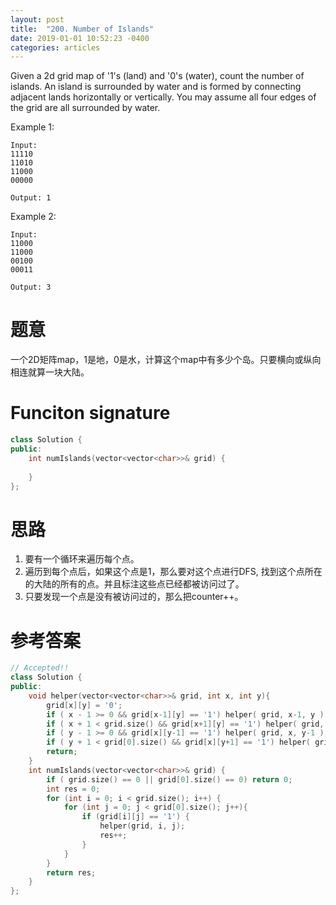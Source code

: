```yaml
---
layout: post
title:  "200. Number of Islands"
date: 2019-01-01 10:52:23 -0400
categories: articles
---
```

Given a 2d grid map of '1's (land) and '0's (water), count the number of islands. An island is surrounded by water and is formed by connecting adjacent lands horizontally or vertically. You may assume all four edges of the grid are all surrounded by water.

Example 1:
```
Input:
11110
11010
11000
00000

Output: 1
```
Example 2:
```
Input:
11000
11000
00100
00011

Output: 3
```
# 题意
一个2D矩阵map，1是地，0是水，计算这个map中有多少个岛。只要横向或纵向相连就算一块大陆。
# Funciton signature
```c++
class Solution {
public:
    int numIslands(vector<vector<char>>& grid) {
        
    }
};
```
# 思路
1. 要有一个循环来遍历每个点。
2. 遍历到每个点后，如果这个点是1，那么要对这个点进行DFS, 找到这个点所在的大陆的所有的点。并且标注这些点已经都被访问过了。
3. 只要发现一个点是没有被访问过的，那么把counter++。

# 参考答案
```c++
// Accepted!!
class Solution {
public:
	void helper(vector<vector<char>>& grid, int x, int y){
		grid[x][y] = '0';
		if ( x - 1 >= 0 && grid[x-1][y] == '1') helper( grid, x-1, y );
		if ( x + 1 < grid.size() && grid[x+1][y] == '1') helper( grid, x+1, y );
		if ( y - 1 >= 0 && grid[x][y-1] == '1') helper( grid, x, y-1 );
		if ( y + 1 < grid[0].size() && grid[x][y+1] == '1') helper( grid, x, y+1 );
		return;
	}
    int numIslands(vector<vector<char>>& grid) {
    	if ( grid.size() == 0 || grid[0].size() == 0) return 0;
    	int res = 0;
    	for (int i = 0; i < grid.size(); i++) {
    		for (int j = 0; j < grid[0].size(); j++){
    			if (grid[i][j] == '1') {
    				helper(grid, i, j);
    				res++;
    			}
    		}
    	}
    	return res;
    }
};
```